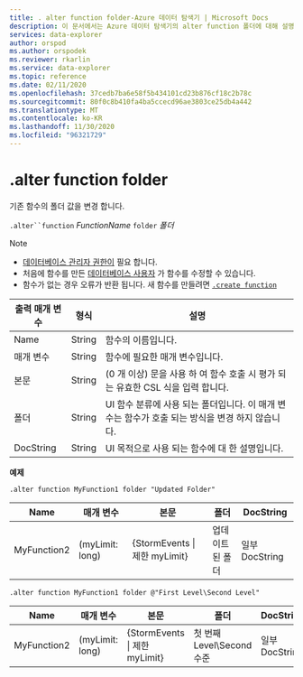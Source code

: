 ```yaml
---
title: . alter function folder-Azure 데이터 탐색기 | Microsoft Docs
description: 이 문서에서는 Azure 데이터 탐색기의 alter function 폴더에 대해 설명 합니다.
services: data-explorer
author: orspod
ms.author: orspodek
ms.reviewer: rkarlin
ms.service: data-explorer
ms.topic: reference
ms.date: 02/11/2020
ms.openlocfilehash: 37cedb7ba6e58f5b434101cd23b876cf18c2b78c
ms.sourcegitcommit: 80f0c8b410fa4ba5ccecd96ae3803ce25db4a442
ms.translationtype: MT
ms.contentlocale: ko-KR
ms.lasthandoff: 11/30/2020
ms.locfileid: "96321729"
---
```

# <a name="alter-function-folder"></a>.alter function folder

기존 함수의 폴더 값을 변경 합니다.

`.alter``function` *FunctionName* `folder` *폴더*

> [!NOTE]
> * [데이터베이스 관리자 권한이](../management/access-control/role-based-authorization.md) 필요 합니다.
> * 처음에 함수를 만든 [데이터베이스 사용자](../management/access-control/role-based-authorization.md) 가 함수를 수정할 수 있습니다. 
> * 함수가 없는 경우 오류가 반환 됩니다. 새 함수를 만들려면 [`.create function`](create-function.md)

|출력 매개 변수 |형식 |설명
|---|---|--- 
|Name  |String |함수의 이름입니다. 
|매개 변수  |String |함수에 필요한 매개 변수입니다.
|본문  |String |(0 개 이상) 문을 사용 하 여 함수 호출 시 평가 되는 유효한 CSL 식을 입력 합니다.
|폴더|String|UI 함수 분류에 사용 되는 폴더입니다. 이 매개 변수는 함수가 호출 되는 방식을 변경 하지 않습니다.
|DocString|String|UI 목적으로 사용 되는 함수에 대 한 설명입니다.

**예제** 

```kusto
.alter function MyFunction1 folder "Updated Folder"
```
    
|Name |매개 변수 |본문|폴더|DocString
|---|---|---|---|---
|MyFunction2 |(myLimit: long)| {StormEvents &#124; 제한 myLimit}|업데이트 된 폴더|일부 DocString|

```kusto
.alter function MyFunction1 folder @"First Level\Second Level"
```
    
|Name |매개 변수 |본문|폴더|DocString
|---|---|---|---|---
|MyFunction2 |(myLimit: long)| {StormEvents &#124; 제한 myLimit}|첫 번째 Level\Second 수준|일부 DocString|